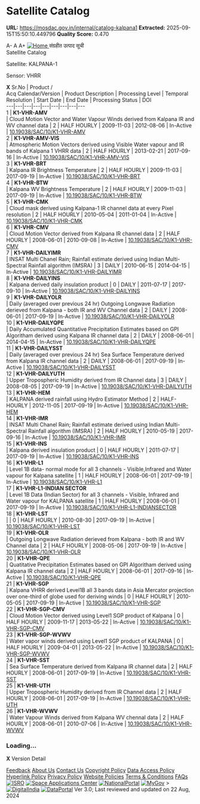 # Satellite Catalog

**URL:** https://mosdac.gov.in/internal/catalog-kalpana1
**Extracted:** 2025-09-15T15:50:10.449796
**Quality Score:** 0.470

A- A A+
[ ![Home](https://mosdac.gov.in/sites/default/files/mosdac_small.png) ](https://mosdac.gov.in/ "Home")
संग्रहीत उत्पाद सूची   
Satellite Catalog  

Satellite: KALPANA-1   

Sensor: VHRR   
  

**X**
Sr.No | Product /  
Acq Calendar/Version  | Product Description | Processing Level | Temporal Resolution | Start Date | End Date | Processing Status | DOI  
---|---|---|---|---|---|---|---|---  
1 |  **K1-VHR-AMV**  
| Cloud Motion Vector and Water Vapour Winds derived from Kalpana IR and WV channel data | 2 | HALF HOURLY | 2009-11-03 | 2012-08-06 | In-Active | [10.19038/SAC/10/K1-VHR-AMV](https://dx.doi.org/10.19038/SAC/10/K1-VHR-AMV)  
2 |  **K1-VHR-AMV-VIS**  
| Atmospheric Motion Vectors derived using Visible Water vapour and IR bands of Kalpana 1 VHRR data | 2 | HALF HOURLY | 2013-02-21 | 2017-09-16 | In-Active | [10.19038/SAC/10/K1-VHR-AMV-VIS](https://dx.doi.org/10.19038/SAC/10/K1-VHR-AMV-VIS)  
3 |  **K1-VHR-BRT**  
| Kalpana IR Brightness Temperature | 2 | HALF HOURLY | 2009-11-03 | 2017-09-19 | In-Active | [10.19038/SAC/10/K1-VHR-BRT](https://dx.doi.org/10.19038/SAC/10/K1-VHR-BRT)  
4 |  **K1-VHR-BTW**  
| Kalpana WV Brightness Temperature | 2 | HALF HOURLY | 2009-11-03 | 2017-09-19 | In-Active | [10.19038/SAC/10/K1-VHR-BTW](https://dx.doi.org/10.19038/SAC/10/K1-VHR-BTW)  
5 |  **K1-VHR-CMK**  
| Cloud mask derived using Kalpana-1 IR channel data at every Pixel resolution | 2 | HALF HOURLY | 2010-05-04 | 2011-01-04 | In-Active | [10.19038/SAC/10/K1-VHR-CMK](https://dx.doi.org/10.19038/SAC/10/K1-VHR-CMK)  
6 |  **K1-VHR-CMV**  
| Cloud Motion Vector derived from Kalpana IR channel data | 2 | HALF HOURLY | 2008-06-01 | 2010-09-08 | In-Active | [10.19038/SAC/10/K1-VHR-CMV](https://dx.doi.org/10.19038/SAC/10/K1-VHR-CMV)  
7 |  **K1-VHR-DAILYIMR**  
| INSAT Multi Chanel Rain; Rainfall estimate derived using Indian Multi-Spectral Rainfall algorithm (IMSRA) | 3 | DAILY | 2010-06-15 | 2014-04-15 | In-Active | [10.19038/SAC/10/K1-VHR-DAILYIMR](https://dx.doi.org/10.19038/SAC/10/K1-VHR-DAILYIMR)  
8 |  **K1-VHR-DAILYINS**  
| Kalpana derived daily insulation product | 0 | DAILY | 2011-07-17 | 2017-09-10 | In-Active | [10.19038/SAC/10/K1-VHR-DAILYINS](https://dx.doi.org/10.19038/SAC/10/K1-VHR-DAILYINS)  
9 |  **K1-VHR-DAILYOLR**  
| Daily (averaged over previous 24 hr) Outgoing Longwave Radiation derieved from Kalpana - both IR and WV Channel data | 2 | DAILY | 2008-06-01 | 2017-09-19 | In-Active | [10.19038/SAC/10/K1-VHR-DAILYOLR](https://dx.doi.org/10.19038/SAC/10/K1-VHR-DAILYOLR)  
10 |  **K1-VHR-DAILYQPE**  
| Daily Accumulated Quantitative Precipitation Estimates based on GPI Algoritham derived using Kalpana IR channel data | 2 | DAILY | 2008-06-01 | 2014-04-15 | In-Active | [10.19038/SAC/10/K1-VHR-DAILYQPE](https://dx.doi.org/10.19038/SAC/10/K1-VHR-DAILYQPE)  
11 |  **K1-VHR-DAILYSST**  
| Daily (averaged over previous 24 hr) Sea Surface Temperature derived from Kalpana IR channel data | 2 | DAILY | 2008-06-01 | 2017-09-19 | In-Active | [10.19038/SAC/10/K1-VHR-DAILYSST](https://dx.doi.org/10.19038/SAC/10/K1-VHR-DAILYSST)  
12 |  **K1-VHR-DAILYUTH**  
| Upper Tropospheric Humidity derived from IR Channel data | 3 | DAILY | 2008-08-05 | 2017-09-19 | In-Active | [10.19038/SAC/10/K1-VHR-DAILYUTH](https://dx.doi.org/10.19038/SAC/10/K1-VHR-DAILYUTH)  
13 |  **K1-VHR-HEM**  
| KALPANA derived rainfall using Hydro Estimator Method | 2 | HALF-HOURLY | 2012-11-05 | 2017-09-19 | In-Active | [10.19038/SAC/10/K1-VHR-HEM](https://dx.doi.org/10.19038/SAC/10/K1-VHR-HEM)  
14 |  **K1-VHR-IMR**  
| INSAT Multi Chanel Rain; Rainfall estimate derived using Indian Multi-Spectral Rainfall algorithm (IMSRA) | 2 | HALF HOURLY | 2010-05-19 | 2017-09-16 | In-Active | [10.19038/SAC/10/K1-VHR-IMR](https://dx.doi.org/10.19038/SAC/10/K1-VHR-IMR)  
15 |  **K1-VHR-INS**  
| Kalpana derived insulation product | 0 | HALF HOURLY | 2011-07-17 | 2017-09-19 | In-Active | [10.19038/SAC/10/K1-VHR-INS](https://dx.doi.org/10.19038/SAC/10/K1-VHR-INS)  
16 |  **K1-VHR-L1**  
| Level 1B data- normal mode for all 3 channels - Visible,Infrared and Water vapour for Kalpana satellite | 1 | HALF HOURLY | 2008-06-01 | 2017-09-19 | In-Active | [10.19038/SAC/10/K1-VHR-L1](https://dx.doi.org/10.19038/SAC/10/K1-VHR-L1)  
17 |  **K1-VHR-L1-INDIAN SECTOR**  
| Level 1B Data (Indian Sector) for all 3 channels - Visible, Infrared and Water vapour for KALPANA satellite | 1 | HALF HOURLY | 2008-06-01 | 2017-09-19 | In-Active | [10.19038/SAC/10/K1-VHR-L1-INDIANSECTOR](https://dx.doi.org/10.19038/SAC/10/K1-VHR-L1-INDIANSECTOR)  
18 |  **K1-VHR-LST**  
|  | 0 | HALF HOURLY | 2010-08-30 | 2017-09-19 | In-Active | [10.19038/SAC/10/K1-VHR-LST](https://dx.doi.org/10.19038/SAC/10/K1-VHR-LST)  
19 |  **K1-VHR-OLR**  
| Outgoing Longwave Radiation derieved from Kalpana - both IR and WV Channel data | 2 | HALF HOURLY | 2008-05-06 | 2017-09-19 | In-Active | [10.19038/SAC/10/K1-VHR-OLR](https://dx.doi.org/10.19038/SAC/10/K1-VHR-OLR)  
20 |  **K1-VHR-QPE**  
| Quatitative Precipitation Estimates based on GPI Algoritham derived using Kalpana IR channel data | 2 | HALF HOURLY | 2008-06-01 | 2017-09-16 | In-Active | [10.19038/SAC/10/K1-VHR-QPE](https://dx.doi.org/10.19038/SAC/10/K1-VHR-QPE)  
21 |  **K1-VHR-SGP**  
| Kalpana VHRR derived Level1B all 3 bands data in Asia Mercator projection over one-third of globe used for deriving winds | 0 | HALF HOURLY | 2010-05-05 | 2017-09-19 | In-Active | [10.19038/SAC/10/K1-VHR-SGP](https://dx.doi.org/10.19038/SAC/10/K1-VHR-SGP)  
22 |  **K1-VHR-SGP-CMV**  
| Cloud Motion Vector derived using Level1 SGP product of Kalpana | 0 | HALF HOURLY | 2009-11-17 | 2013-05-22 | In-Active | [10.19038/SAC/10/K1-VHR-SGP-CMV](https://dx.doi.org/10.19038/SAC/10/K1-VHR-SGP-CMV)  
23 |  **K1-VHR-SGP-WVWV**  
| Water vapor winds derived using Level1 SGP product of KALPANA | 0 | HALF HOURLY | 2009-04-01 | 2013-05-22 | In-Active | [10.19038/SAC/10/K1-VHR-SGP-WVWV](https://dx.doi.org/10.19038/SAC/10/K1-VHR-SGP-WVWV)  
24 |  **K1-VHR-SST**  
| Sea Surface Temperature derived from Kalpana IR channel data | 2 | HALF HOURLY | 2008-06-01 | 2017-09-19 | In-Active | [10.19038/SAC/10/K1-VHR-SST](https://dx.doi.org/10.19038/SAC/10/K1-VHR-SST)  
25 |  **K1-VHR-UTH**  
| Upper Tropospheric Humidity derived from IR Channel data | 2 | HALF HOURLY | 2008-06-01 | 2017-09-19 | In-Active | [10.19038/SAC/10/K1-VHR-UTH](https://dx.doi.org/10.19038/SAC/10/K1-VHR-UTH)  
26 |  **K1-VHR-WVWV**  
| Water Vapour Winds derived from Kalpana WV chennal data | 2 | HALF HOURLY | 2008-06-01 | 2010-07-06 | In-Active | [10.19038/SAC/10/K1-VHR-WVWV](https://dx.doi.org/10.19038/SAC/10/K1-VHR-WVWV)  
### Loading...
**X**
Version Detail
  

[](javascript:void\(0\);)
[Feedback](https://mosdac.gov.in/mosdac-feedback)
[About Us](https://mosdac.gov.in/about-us)
[Contact Us](https://mosdac.gov.in/contact-us)
[Copyright Policy](https://mosdac.gov.in/copyright-policy)
[Data Access Policy](https://mosdac.gov.in/data-access-policy)
[Hyperlink Policy](https://mosdac.gov.in/hyperlink-policy)
[Privacy Policy](https://mosdac.gov.in/privacy-policy)
[Website Policies](https://mosdac.gov.in/website-policies)
[Terms & Conditions](https://mosdac.gov.in/terms-conditions)
[FAQs](https://mosdac.gov.in/faq-page)
[![ISRO](https://mosdac.gov.in/sites/default/files/styles/thumbnail/public/logo-transparent.png?itok=IUS20l-w)](http://www.isro.gov.in) [![Space Applications Center](https://mosdac.gov.in/sites/default/files/styles/thumbnail/public/saclogo.png?itok=_Jv4AuIn)](http://www.sac.gov.in) [![NationalPortal](https://mosdac.gov.in/sites/default/files/styles/thumbnail/public/india-gov_0.png?itok=yssAPH3m)](http://www.india.gov.in) [![MyGov](https://mosdac.gov.in/sites/default/files/styles/thumbnail/public/mygov_0.png?itok=Po-dzdT3)](http://mygov.in/) >[![DigitalIndia](https://mosdac.gov.in/sites/default/files/styles/thumbnail/public/digital-india_0.png?itok=ntlP7atE)](http://www.digitalindia.gov.in/) [![DataPortal](https://mosdac.gov.in/sites/default/files/styles/thumbnail/public/data-gov.png?itok=qYA78FgB)](http://data.gov.in)
Ver 3.0; Last reviewed and updated on 22 Aug, 2024 

